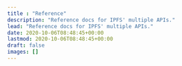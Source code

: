 ```yaml
---
title : "Reference"
description: "Reference docs for IPFS' multiple APIs."
lead: "Reference docs for IPFS' multiple APIs."
date: 2020-10-06T08:48:45+00:00
lastmod: 2020-10-06T08:48:45+00:00
draft: false
images: []
---
```

